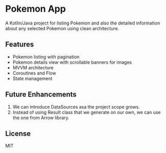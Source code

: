 # Pokemon App

A Kotlin/Java project for listing Pokemon and also the detailed information about any selected Pokemon using clean architecture.

## Features
- Pokemon listing with pagination
- Pokemon details view with scrollable banners for images
- MVVM architecture
- Coroutines and Flow
- State management

## Future Enhancements
1. We can introduce DataSources asa the project scope grows.
2. Instead of using Result class that we generate on our own, we can use the one from Arrow library.

## License
MIT